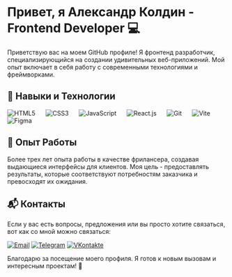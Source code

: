# Привет, я Александр Колдин - Frontend Developer 💻

Приветствую вас на моем GitHub профиле! Я фронтенд разработчик, специализирующийся на создании удивительных веб-приложений. Мой опыт включает в себя работу с современными технологиями и фреймворками.

## 🚀 Навыки и Технологии

<p>
  <img src="https://img.icons8.com/color/48/000000/html-5.png" alt="HTML5" />&nbsp;&nbsp;&nbsp;&nbsp;&nbsp;
  <img src="https://img.icons8.com/color/48/000000/css3.png" alt="CSS3" />&nbsp;&nbsp;&nbsp;&nbsp;&nbsp;
  <img src="https://img.icons8.com/color/48/000000/javascript.png" alt="JavaScript" />&nbsp;&nbsp;&nbsp;&nbsp;&nbsp;
  <img src="https://img.icons8.com/color/48/000000/react-native.png" alt="React.js" />&nbsp;&nbsp;&nbsp;&nbsp;&nbsp;
  <img src="https://img.icons8.com/color/48/000000/git.png" alt="Git" />&nbsp;&nbsp;&nbsp;&nbsp;&nbsp;
  <img src="https://img.icons8.com/color/48/000000/vite.png" alt="Vite" />&nbsp;&nbsp;&nbsp;&nbsp;&nbsp;
  <img src="https://img.icons8.com/color/48/000000/figma.png" alt="Figma" />
</p>

## 💼 Опыт Работы

Более трех лет опыта работы в качестве фрилансера, создавая выдающиеся интерфейсы для клиентов. Моя цель - предоставлять результаты, которые соответствуют потребностям заказчика и превосходят их ожидания.

<!-- ## 🛠️ Проекты

- [**Проект 1:** Название проекта](ссылка на проект) - Краткое описание проекта и роль, которую я играл в его разработке.
- [**Проект 2:** Название проекта](ссылка на проект) - Обзор функциональности и использованных технологий.
- [**Проект 3:** Название проекта](ссылка на проект) - Дополнительные детали о проекте и вкладе в него. -->

## 📬 Контакты

Если у вас есть вопросы, предложения или вы просто хотите связаться, вот как со мной можно связаться:

[![Email](https://img.icons8.com/color/48/000000/email.png)](mailto:koldinweb@gmail.com) [![Telegram](https://img.icons8.com/color/48/000000/telegram-app.png)](https://t.me/AlexanderKolDin) [![VKontakte](https://img.icons8.com/color/48/000000/vk-circled.png)](https://vk.com/koldinweb) 

Благодарю за посещение моего профиля. Я готов к новым вызовам и интересным проектам! 🚀
